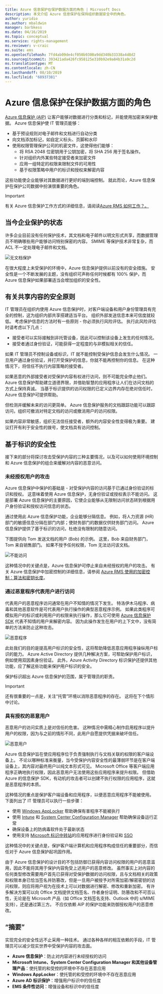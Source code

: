 ```yaml
---
title: Azure 信息保护在保护数据方面的角色 | Microsoft Docs
description: 本文介绍 Azure 信息保护在保持组织数据安全中的角色。
author: yuridio
ms.author: mbaldwin
manager: barbkess
ms.date: 04/16/2019
ms.topic: conceptual
ms.service: rights-management
ms.reviewer: v-craic
ms.suite: ems
ms.openlocfilehash: 7fd4ab09de4cf050b9300a9dd340b33338a4d8d2
ms.sourcegitcommit: 393421ada426fc958125e310b92e9a84b31a9c2d
ms.translationtype: MT
ms.contentlocale: zh-CN
ms.lasthandoff: 08/10/2019
ms.locfileid: "68937381"
---
```

# <a name="the-role-of-azure-information-protection-in-securing-data"></a>Azure 信息保护在保护数据方面的角色

[Azure 信息保护 (AIP)](/azure/information-protection/what-is-information-protection) 让客户能够对数据进行分类和标记，并能使用加密来保护数据。 Azure 信息保护使 IT 管理员能够：

- 基于预设规则对电子邮件和文档进行自动分类
- 向文档添加标记，如自定义标头、页脚和水印
- 使用权限管理保护公司的机密文件，这使得他们能够：
    - 将 RSA 2048 位密钥用于公钥加密，将 SHA 256 用于签名操作。
    - 针对组织内外某些特定接受者来加密文件
    - 应用一组特定的权限来限制文件的可用性    
    - 基于权限策略中用户的标识和授权来解密内容

这些功能使企业能够对其数据进行更好的端到端控制。 就此而论，Azure 信息保护在保护公司数据中扮演很重要的角色。

> [!IMPORTANT]
> 有关 Azure 信息保护工作方式的详细信息，请阅读[Azure RMS 如何工作？。](/azure/information-protection/how-does-it-work)

## <a name="the-state-of-enterprise-protection-today"></a>当今企业保护的状态

许多企业目前没有任何保护技术，其文档和电子邮件以明文形式共享，而数据管理员不明确哪些用户能够访问特别保密的内容。 SMIME 等保护技术非常复杂，而 ACL 不一定处理电子邮件和文档。

![无文档保护](./media/azure-information-protection-securing-data/aip-securing-data-fig1.png)

在很大程度上未受保护的环境中，Azure 信息保护提供以前没有的安全措施。 安全性是一个不断发展的主题，没有组织可声称任何时候都有 100% 保护，而 Azure 信息保护如果部署适当会增加组织的安全性。

## <a name="security-principles-for-sharing-content"></a>有关共享内容的安全原则

IT 管理员在组织内使用 Azure 信息保护时，对客户端设备和用户身份管理具有完全的控制，这为组织内部共享搭建适当平台。 组织外部发送信息本来可信度就较低。 考虑保护信息的方法时有一些原则 - 你必须执行风险评估。 执行此风险评估时请考虑以下几点：

- 接受者可以实际接触到非托管设备，因此可以控制该设备上发生的任何情况。
- 接受者通过身份验证，可能获得一定程度的与非模拟相关的信任。

如果 IT 管理员不控制设备或标识，IT 就不能控制受保护信息会发生什么情况。 一旦用户通过身份验证，并打开受保护的信息，你就不能再控制你的信息。 在这种情况下，将信任不执行内容策略的接受者。

如果恶意的外部接受者对受保护内容有权进行访问，则不可能完全停止他们。 Azure 信息保护帮助建立道德界限，并借助智慧的应用程序让人们在访问文档的方式上保持真诚。 当基于标识提供的访问权限的已定义边界内存在绝对信任时，Azure 信息保护可提供帮助。

但检测并缓解未来的访问更简单。 Azure 信息保护服务的文档跟踪功能可以跟踪访问，组织可撤消对特定文档的访问或撤消用户的访问权限。

如果内容非常敏感，组织无法信任接受者，额外的内容安全性变得极为重要。 建议打开有利于安全性的拨号，使文档具有访问控制。

## <a name="identity-based-security"></a>基于标识的安全性

接下来的部分将探讨攻击受保护内容的三种主要情况，以及可以如何使用环境控制和 Azure 信息保护的组合来缓解对内容的恶意访问。

### <a name="attacks-by-unauthorized-users"></a>未经授权用户的攻击

Azure 信息保护中保护的基础是 - 对受保护内容的访问基于已通过身份验证的标识和授权。 这意味着使用 Azure 信息保护，无身份验证或授权表示不能访问。 这是部署 Azure 信息保护的主要原因，它使企业能够从无限制访问状态转到根据用户身份验证和授权访问信息的状态。

通过使用此 Azure 信息保护功能，企业能够分隔信息。 例如，将人力资源 (HR) 部门的敏感信息分隔在部门内部；使财务部门的数据仅供财务部门访问。 Azure 信息保护提供了基于标识的访问，杜绝没有限制的随意访问。

下图提供向 Tom 发送文档的用户 (Bob) 的示例。 这里，Bob 来自财务部门，Tom 来自销售部门。 如果不授予任何权限，Tom 无法访问该文档。

![不能访问](./media/azure-information-protection-securing-data/aip-securing-data-fig2.png)

这种情况中的关键点是，Azure 信息保护可停止来自未经授权的用户的攻击。 有关 Azure 信息保护中加密控制的详细信息，请参阅 [Azure RMS 使用的加密控制：算法和密钥长度](/azure/information-protection/how-does-it-work)。

### <a name="access-by-malicious-programs-on-behalf-of-users"></a>通过恶意程序代表用户进行访问

代表用户的恶意程序访问通常在用户不知情的情况下发生。 特洛伊木马程序、病毒和其他恶意软件是可代表用户执行操作的典型恶意程序示例。 如果此类程序可模拟用户的标识或利用用户的权限来执行操作，那么它可使用 [Azure 信息保护 SDK](/azure/information-protection/develop/developers-guide) 代表不知情的用户来解密内容。 因为此操作发生在用户的上下文中，没有简单的方法来防止这种攻击。

![恶意程序](./media/azure-information-protection-securing-data/aip-securing-data-fig3.png)

此处我们的目的是提高用户标识的安全性，这将帮助降低恶意应用程序操纵用户标识的能力。 Azure Active Directory 提供几种解决方案，可帮助保护用户标识，例如使用双因素身份验证。 此外，Azure Activity Directory 标识保护还提供其他功能，应了解这些功能来保护用户标识的安全。

保护标识超出 Azure 信息保护的范围，属于管理员的职责。

> [!IMPORTANT]
> 还有很重要的一点是，关注“托管”环境以消除恶意程序的存在。 这将在下个情形中讨论。

### <a name="malicious-users-with-authorization"></a>具有授权的恶意用户

恶意用户的访问实质上是对信任的危害。 这种情况中需精心制作启用程序以提升用户的权限，因为与之前的情形不同，此用户自愿提供凭据来破坏信任。

![恶意用户](./media/azure-information-protection-securing-data/aip-securing-data-fig4.png)

Azure 信息保护旨在使应用程序位于负责强制执行与文档关联的权限的客户端设备上。 不论以哪种标准来衡量，当今受保护内容安全性的最薄弱环节是在客户端设备上，其内容对最终用户以纯文本形式可见。 Microsoft Office 等客户端应用程序正确地执行权限，因此恶意用户无法使用这些应用程序来提升权限。 但借助 Azure 的信息保护 SDK，有动机的攻击者可以创建不执行权限的应用程序，这就是恶意程序的本质。

这种情况的重点是保护客户端设备和应用程序，以便恶意应用程序不能被使用。 下面列出了 IT 管理员可以执行一些步骤：

- 使用 [Windows AppLocker](https://technet.microsoft.com/library/dd759117(v=ws.11).aspx) 帮助确保有害程序不能被执行
- 使用 [Intune](https://docs.microsoft.com/intune/) 和 [System Center Configuration Manager](https://docs.microsoft.com/sccm/) 帮助确保设备运行正常
- 确保设备上的防病毒软件处于最新状态
- 使用支持 [Microsoft 标识中转站](https://technet.microsoft.com/library/ms166045(v=sql.105).aspx)的应用程序进行身份验证和 [SSO](https://azure.microsoft.com/resources/videos/overview-of-single-sign-on/)

这种情况中的关键点是，保护客户端计算机和应用程序构成信任的重要部分，而信任对于 Azure 信息保护起巩固作用。

由于 Azure 信息保护的设计目的不包括防御已获得内容访问权限的用户的恶意滥用，因此不能将其用于保护内容免受上述用户的恶意修改。 虽然事实上对内容的任何类型修改需要用户首先已获得对受保护数据的访问权限，且与文档相关的政策和权限本身已恰当签名并防篡改，但是一旦用户被授予对所需加密/解密密钥的访问权限，则应将用户视为在技术上可以对数据进行解密、修改和重新加密。 有许多解决方案可以向 Office 文档提供文档签名、作者身份证明、防篡改和不可否认性，无论是在 Microsoft 产品（如 Office 文档签名支持、Outlook 中的 s/MIME 支持），还是通过第三方。 不应仅依赖 AIP 的保护功能来防御授权用户的恶意修改。 

## <a name="summary"></a>“摘要”

实现完全的安全性远不止采用一种技术。 通过各种各样的相互依赖的手段，IT 管理员可以减少现实世界中受保护内容的攻击面。

- **Azure 信息保护**：防止对内容进行未经授权的访问
- **Microsoft Intune、System Center Configuration Manager 和其他设备管理产品**：使托管的和受控的环境中不存在恶意应用
- **Windows AppLocker**：使托管的和受控的环境中不存在恶意应用
- **Azure AD 标识保护**：增强用户标识中的信任度
- **EMS 条件性访问**：增强设备和标识中的信任度
